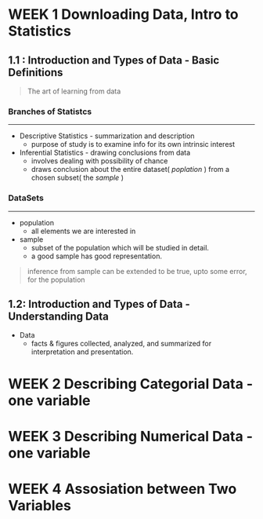 # WEEK 1 Downloading Data, Intro to Statistics

## 1.1 : Introduction and Types of Data - Basic Definitions

>The art of learning from data

### Branches of Statistcs
---
+ Descriptive Statistics - summarization and description
  + purpose of study is to examine info for its own intrinsic interest
+ Inferential Statistics - drawing conclusions from data
  + involves dealing with possibility of chance
  + draws conclusion about the entire dataset( *poplation* ) from a chosen subset( the *sample* )
### DataSets
---
+ population
  + all elements we are interested in
+ sample
  + subset of the population which will be studied in detail.
  + a good sample has good representation.
>inference from sample can be extended to be true, upto some error, for the population

## 1.2: Introduction and Types of Data - Understanding Data
+ Data
  + facts & figures collected, analyzed, and summarized for interpretation and presentation.












# WEEK 2 Describing Categorial Data - one variable
# WEEK 3 Describing Numerical Data - one variable
# WEEK 4 Assosiation between Two Variables